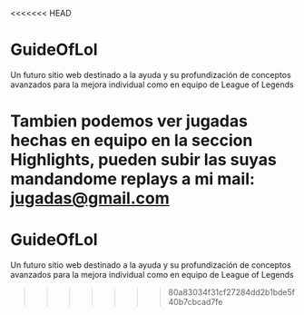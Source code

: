 <<<<<<< HEAD
# GuideOfLol
Un futuro sitio web destinado a la ayuda y su profundización de conceptos avanzados para la mejora individual como en equipo de League of Legends

Tambien podemos ver jugadas hechas en equipo en la seccion Highlights, pueden subir las suyas mandandome replays a mi mail: jugadas@gmail.com
=======
# GuideOfLol
Un futuro sitio web destinado a la ayuda y su profundización de conceptos avanzados para la mejora individual como en equipo de League of Legends
>>>>>>> 80a83034f31cf27284dd2b1bde5f40b7cbcad7fe
